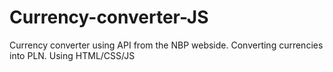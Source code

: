 # Currency-converter-JS
Currency converter using API from the NBP webside.  Converting  currencies into PLN. Using HTML/CSS/JS
